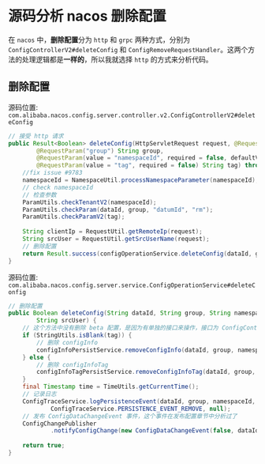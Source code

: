 # 源码分析 nacos 删除配置


在 `nacos` 中，**删除配置**分为 `http` 和 `grpc` 两种方式，分别为 `ConfigControllerV2#deleteConfig` 和 `ConfigRemoveRequestHandler`。这两个方法的处理逻辑都是**一样的**，所以我就选择 `http` 的方式来分析代码。

## 删除配置

源码位置: `com.alibaba.nacos.config.server.controller.v2.ConfigControllerV2#deleteConfig`

```java
// 接受 http 请求
public Result<Boolean> deleteConfig(HttpServletRequest request, @RequestParam("dataId") String dataId,
        @RequestParam("group") String group,
        @RequestParam(value = "namespaceId", required = false, defaultValue = StringUtils.EMPTY) String namespaceId,
        @RequestParam(value = "tag", required = false) String tag) throws NacosException {
    //fix issue #9783
    namespaceId = NamespaceUtil.processNamespaceParameter(namespaceId);
    // check namespaceId
    // 检查参数
    ParamUtils.checkTenantV2(namespaceId);
    ParamUtils.checkParam(dataId, group, "datumId", "rm");
    ParamUtils.checkParamV2(tag);
    
    String clientIp = RequestUtil.getRemoteIp(request);
    String srcUser = RequestUtil.getSrcUserName(request);
    // 删除配置
    return Result.success(configOperationService.deleteConfig(dataId, group, namespaceId, tag, clientIp, srcUser));
}
```

源码位置: `com.alibaba.nacos.config.server.service.ConfigOperationService#deleteConfig`

```java
// 删除配置
public Boolean deleteConfig(String dataId, String group, String namespaceId, String tag, String clientIp,
        String srcUser) {
    // 这个方法中没有删除 beta 配置，是因为有单独的接口来操作，接口为 ConfigController#stopBeta
    if (StringUtils.isBlank(tag)) {
        // 删除 configInfo 
        configInfoPersistService.removeConfigInfo(dataId, group, namespaceId, clientIp, srcUser);
    } else {
        // 删除 configInfoTag
        configInfoTagPersistService.removeConfigInfoTag(dataId, group, namespaceId, tag, clientIp, srcUser);
    }
    final Timestamp time = TimeUtils.getCurrentTime();
    // 记录日志
    ConfigTraceService.logPersistenceEvent(dataId, group, namespaceId, null, time.getTime(), clientIp,
            ConfigTraceService.PERSISTENCE_EVENT_REMOVE, null);
    // 发布 ConfigDataChangeEvent 事件，这个事件在发布配置章节中分析过了
    ConfigChangePublisher
            .notifyConfigChange(new ConfigDataChangeEvent(false, dataId, group, namespaceId, tag, time.getTime()));
    
    return true;
}
```

